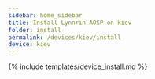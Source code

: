 ```yaml
---
sidebar: home_sidebar
title: Install Lynnrin-AOSP on kiev
folder: install
permalink: /devices/kiev/install
device: kiev
---
```

{% include templates/device_install.md %}
